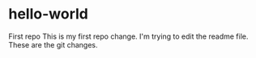 # hello-world
First repo
This is my first repo change. 
I'm trying to edit the readme file.
These are the git changes.
